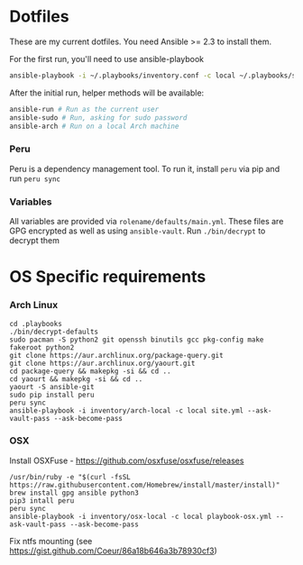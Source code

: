 # Dotfiles

These are my current dotfiles. You need Ansible >= 2.3 to install them.

For the first run, you'll need to use ansible-playbook

```bash
ansible-playbook -i ~/.playbooks/inventory.conf -c local ~/.playbooks/site.yml --ask-vault-pass
```

After the initial run, helper methods will be available:

```bash
ansible-run # Run as the current user
ansible-sudo # Run, asking for sudo password
ansible-arch # Run on a local Arch machine
```

### Peru
Peru is a dependency management tool. To run it, install `peru` via pip and
run `peru sync`

### Variables
All variables are provided via `rolename/defaults/main.yml`. These files are
GPG encrypted as well as using `ansible-vault`. Run `./bin/decrypt` to
decrypt them


# OS Specific requirements

### Arch Linux

```
cd .playbooks
./bin/decrypt-defaults
sudo pacman -S python2 git openssh binutils gcc pkg-config make fakeroot python2
git clone https://aur.archlinux.org/package-query.git
git clone https://aur.archlinux.org/yaourt.git
cd package-query && makepkg -si && cd ..
cd yaourt && makepkg -si && cd ..
yaourt -S ansible-git
sudo pip install peru
peru sync
ansible-playbook -i inventory/arch-local -c local site.yml --ask-vault-pass --ask-become-pass
```

### OSX

Install OSXFuse - https://github.com/osxfuse/osxfuse/releases

```
/usr/bin/ruby -e "$(curl -fsSL https://raw.githubusercontent.com/Homebrew/install/master/install)"
brew install gpg ansible python3
pip3 intall peru
peru sync
ansible-playbook -i inventory/osx-local -c local playbook-osx.yml --ask-vault-pass --ask-become-pass
```

Fix ntfs mounting (see https://gist.github.com/Coeur/86a18b646a3b78930cf3)


